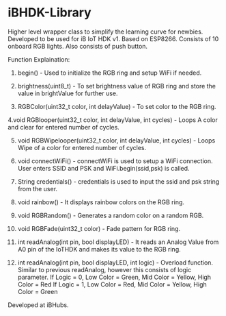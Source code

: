 # iBHDK-Library

Higher level wrapper class to simplify the learning curve for newbies.
Developed to be used for iB IoT HDK v1.
Based on ESP8266.
Consists of 10 onboard RGB lights.
Also consists of push button.

Function Explaination:

1. begin() - Used to initialize the RGB ring and setup WiFi if needed.

2. brightness(uint8_t) - To set brightness value of RGB ring and store the value in brightValue for further use.

3. RGBColor(uint32_t color, int delayValue) - To set color to the RGB ring.

4.void RGBlooper(uint32_t color, int delayValue, int cycles) - Loops A color and clear for entered number of cycles.

5. void RGBWipelooper(uint32_t color, int delayValue, int cycles) - Loops Wipe of a color for entered number of cycles.

6. void connectWiFi() - connectWiFi is used to setup a WiFi connection. User enters SSID and PSK and WiFi.begin(ssid,psk) is called.

7. String credentials() - credentials is used to input the ssid and psk string from the user.

8. void rainbow() - It displays rainbow colors on the RGB ring.

9. void RGBRandom() - Generates a random color on a random RGB.

10. void RGBFade(uint32_t color) - Fade pattern for RGB ring.

11. int readAnalog(int pin, bool displayLED) - It reads an Analog Value from A0 pin of the IoTHDK and makes its value to the RGB ring.

12. int readAnalog(int pin, bool displayLED, int logic) - Overload function. Similar to previous readAnalog, however this consists of logic parameter.
If Logic = 0, Low Color = Green, Mid Color = Yellow, High Color = Red
If Logic = 1, Low Color = Red, Mid Color = Yellow, High Color = Green




Developed at iBHubs.
